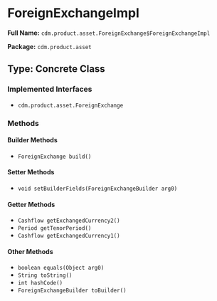 # ForeignExchangeImpl

**Full Name:** `cdm.product.asset.ForeignExchange$ForeignExchangeImpl`

**Package:** `cdm.product.asset`

## Type: Concrete Class

### Implemented Interfaces

- `cdm.product.asset.ForeignExchange`

### Methods

#### Builder Methods

- `ForeignExchange build()`

#### Setter Methods

- `void setBuilderFields(ForeignExchangeBuilder arg0)`

#### Getter Methods

- `Cashflow getExchangedCurrency2()`
- `Period getTenorPeriod()`
- `Cashflow getExchangedCurrency1()`

#### Other Methods

- `boolean equals(Object arg0)`
- `String toString()`
- `int hashCode()`
- `ForeignExchangeBuilder toBuilder()`

